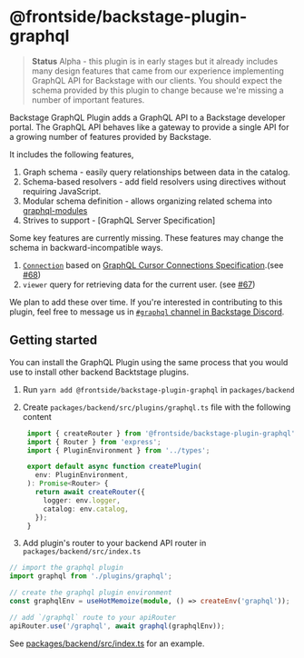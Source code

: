 # @frontside/backstage-plugin-graphql

> **Status**
> Alpha - this plugin is in early stages but it already includes many design features that came from our experience implementing GraphQL API for Backstage with our clients. You should expect the schema provided by this plugin to change because we're missing a number of important features.

Backstage GraphQL Plugin adds a GraphQL API to a Backstage developer portal. The GraphQL API behaves like a gateway to provide a single API for a growing number of features provided by Backstage. 

It includes the following features,

1. Graph schema - easily query relationships between data in the catalog.
2. Schema-based resolvers - add field resolvers using directives without requiring JavaScript.
3. Modular schema definition - allows organizing related schema into [graphql-modules](https://www.graphql-modules.com/docs)
4. Strives to support - [GraphQL Server Specification]

Some key features are currently missing. These features may change the schema in backward-incompatible ways.

1. [`Connection`](https://relay.dev/docs/guides/graphql-server-specification/#connections) based on [GraphQL Cursor Connections Specification](https://relay.dev/graphql/connections.htm).(see [#68](https://github.com/thefrontside/backstage/issues/68))
2. `viewer` query for retrieving data for the current user. (see [#67](https://github.com/thefrontside/backstage/issues/67))

We plan to add these over time. If you're interested in contributing to this plugin, feel free to message us in [`#graphql` channel in Backstage Discord](https://discord.gg/yXEYX2h7Ed).

## Getting started

You can install the GraphQL Plugin using the same process that you would use to install other backend Backtstage plugins.

1. Run `yarn add @frontside/backstage-plugin-graphql` in `packages/backend`
2. Create `packages/backend/src/plugins/graphql.ts` file with the following content

   ```ts
    import { createRouter } from '@frontside/backstage-plugin-graphql';
    import { Router } from 'express';
    import { PluginEnvironment } from '../types';

    export default async function createPlugin(
      env: PluginEnvironment,
    ): Promise<Router> {
      return await createRouter({
        logger: env.logger,
        catalog: env.catalog,
      });
    }
   ```

3. Add plugin's router to your backend API router in `packages/backend/src/index.ts`

  ```ts
  // import the graphql plugin
  import graphql from './plugins/graphql';

  // create the graphql plugin environment
  const graphqlEnv = useHotMemoize(module, () => createEnv('graphql'));

  // add `/graphql` route to your apiRouter
  apiRouter.use('/graphql', await graphql(graphqlEnv));
  ```

  See [packages/backend/src/index.ts](https://github.com/thefrontside/backstage/blob/main/packages/backend/src/index.ts) for an example.

